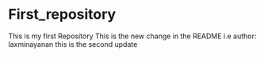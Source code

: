 # First_repository
This is my first Repository 
This is the new change in the README i.e author: laxminayanan
this is the second update 
